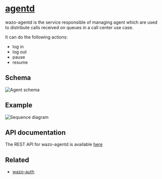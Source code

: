 # [agentd](https://github.com/wazo-platform/wazo-agentd)

wazo-agentd is the service responsible of managing agent which are used to distribute calls received on queues in a call center use case.

It can do the following actions:

* log in
* log out
* pause
* resume

## Schema

![Agent schema](diagram.svg)

## Example

![Sequence diagram](sequence-diagram.svg)

## API documentation

The REST API for wazo-agentd is available [here](http://developers.wazo.io/api/agent.html)

## Related

* [wazo-auth](authentication.html)
